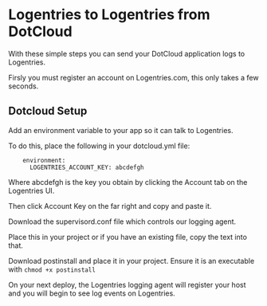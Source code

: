 Logentries to Logentries from DotCloud
=======================================

With these simple steps you can send your DotCloud application logs to Logentries.

Firsly you must register an account on Logentries.com, this only takes a few seconds.

Dotcloud Setup
--------------

Add an environment variable to your app so it can talk to Logentries.

To do this, place the following in your dotcloud.yml file:

        environment:
          LOGENTRIES_ACCOUNT_KEY: abcdefgh
          
Where abcdefgh is the key you obtain by clicking the Account tab on the Logentries UI.

Then click Account Key on the far right and copy and paste it.

Download the supervisord.conf file which controls our logging agent.

Place this in your project or if you have an existing file, copy the text into that.

Download postinstall and place it in your project. Ensure it is an executable with `chmod +x postinstall`

On your next deploy, the Logentries logging agent will register your host and you will begin to see
log events on Logentries.
